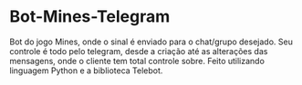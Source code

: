 # Bot-Mines-Telegram

Bot do jogo Mines, onde o sinal é enviado para o chat/grupo desejado. Seu controle é todo pelo telegram, desde a criação até as alterações das mensagens, onde o cliente tem total controle sobre. Feito utilizando linguagem Python e a biblioteca Telebot.
